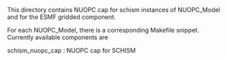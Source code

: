This directory contains NUOPC cap for schism instances of NUOPC_Model and for the
ESMF gridded component.

For each NUOPC_Model, there is a corresponding Makefile snippet. Currently
available components are

schism_nuopc_cap
: NUOPC cap for SCHISM
